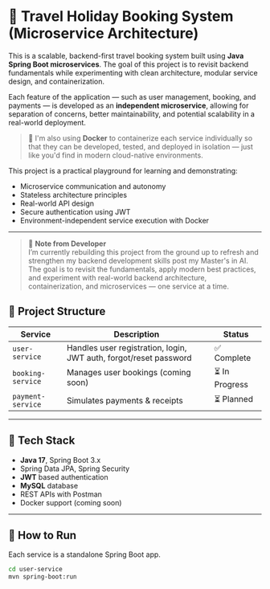 # 🧳 Travel Holiday Booking System (Microservice Architecture)

This is a scalable, backend-first travel booking system built using **Java Spring Boot microservices**. The goal of this project is to revisit backend fundamentals while experimenting with clean architecture, modular service design, and containerization.

Each feature of the application — such as user management, booking, and payments — is developed as an **independent microservice**, allowing for separation of concerns, better maintainability, and potential scalability in a real-world deployment.

> 🐳 I'm also using **Docker** to containerize each service individually so that they can be developed, tested, and deployed in isolation — just like you'd find in modern cloud-native environments.

This project is a practical playground for learning and demonstrating:
- Microservice communication and autonomy
- Stateless architecture principles
- Real-world API design
- Secure authentication using JWT
- Environment-independent service execution with Docker

---

> 🧠 **Note from Developer**  
> I’m currently rebuilding this project from the ground up to refresh and strengthen my backend development skills post my Master's in AI.  
> The goal is to revisit the fundamentals, apply modern best practices, and experiment with real-world backend architecture, containerization, and microservices — one service at a time.

## 🚀 Project Structure

| Service         | Description                         | Status     |
|----------------|-------------------------------------|------------|
| `user-service` | Handles user registration, login, JWT auth, forgot/reset password | ✅ Complete |
| `booking-service` | Manages user bookings (coming soon) | ⏳ In Progress |
| `payment-service` | Simulates payments & receipts       | ⏳ Planned |

---

## 🧰 Tech Stack

- **Java 17**, Spring Boot 3.x
- Spring Data JPA, Spring Security
- **JWT** based authentication
- **MySQL** database
- REST APIs with Postman
- Docker support (coming soon)

---

## 🧪 How to Run

Each service is a standalone Spring Boot app.

```bash
cd user-service
mvn spring-boot:run
